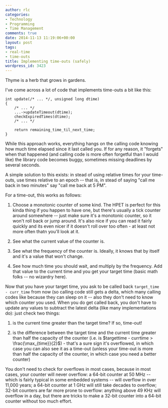 ```yaml
---
author: rlc
categories:
- Technology
- Programming
- Time Management
comments: true
date: 2014-11-13 11:19:06+00:00
layout: post
tags:
- real-time
- time-outs
title: Implementing time-outs (safely)
wordpress_id: 3423
---
```


Thyme is a herb that grows in gardens.

<!--more-->

I've come across a lot of code that implements time-outs a bit like this:

    int update(/* ... */, unsigned long dtime)
    {
        /* ... */
        ...->updateTimeout(dtime);
        checkExpiredTimes(dtime);
        /* ... */

        return remaining_time_til_next_time;
    }

While this approach works, everything hangs on the calling code knowing how much time elapsed since it last called you. If for any reason, it "forgets" when that happened (and calling code is more often forgetful than I would like) the library code becomes buggy, sometimes missing deadlines by several seconds.

A simple solution to this exists: in stead of using relative times for your time-outs, use times relative to an epoch -- that is, in stead of saying "call me back in two minutes" say "call me back at 5 PM".

For a time-out, this works as follows:

1. Choose a monotonic counter of some kind. The HPET is perfect for this kinda thing if you happen to have one, but there's usually a tick counter around somewhere -- just make sure it's a monotonic counter, so it won't roll back or jump around. It's also nice if you can read it fairly quickly and its even nicer if it doesn't roll over too often - at least not more often thatn you'll look at it.

2. See what the current value of the counter is.

3. See what the frequency of the counter is. Ideally, it knows that by itself and it's a value that won't change.

4. See how much time you should wait, and multiply by the frequency. Add that value to the current time and you get your target time (basic math folks -- no wizardry here).

Now that you have your target time, you ask to be called back `target_time - curr_time` from now (so calling code still gets a delta, which many calling codes like because they can sleep on it -- also they don't need to know which counter you used. When you do get called back, you don't have to update any values to subtract the latest delta (like many implementations do): just check two things:

1. is the current time greater than the target time? If so, time-out!

2. is the difference between the target time and the current time greater than half the capacity of the counter (i.e. is $targettime - currtime > \frac{\max_{time}}{2}$) - that's a sure sign it's overflowed, in which case you can also see it as a time-out (unless your time-out is more than half the capacity of the counter, in which case you need a better counter)

You don't need to check for overflows in most cases, because in most cases, your counter will never overflow: a 64-bit counter at 50 MHz -- which is fairly typical in some embedded systems -- will overflow in over 11,000 years; a 64-bit counter at 1 GHz will still take decades to overflow; 32-bit counters are far more prone to overflow: anything above 49 KHz will overflow in a day, but there are tricks to make a 32-bit counter into a 64-bit counter without too much effort.